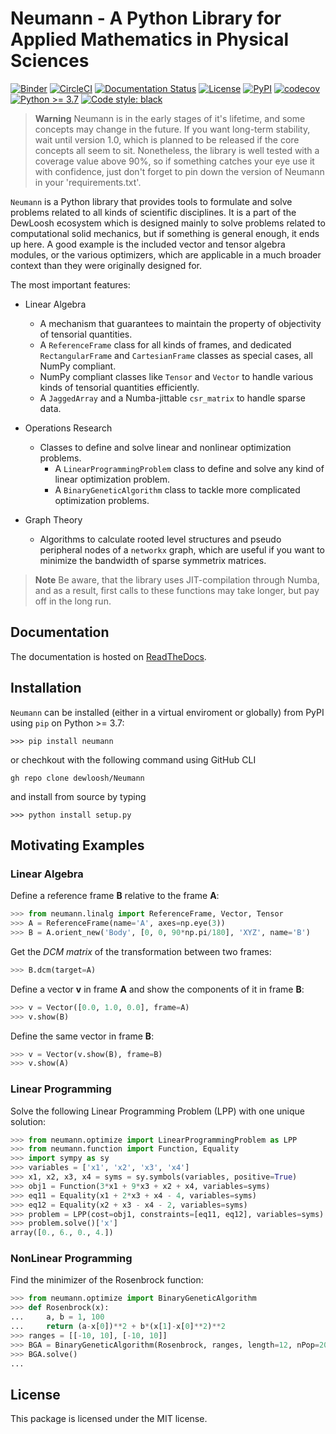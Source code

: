 # **Neumann** - A Python Library for Applied Mathematics in Physical Sciences

[![Binder](https://mybinder.org/badge_logo.svg)](https://mybinder.org/v2/gh/dewloosh/Neumann/main?labpath=examples%2Flpp.ipynb?urlpath=lab)
[![CircleCI](https://circleci.com/gh/dewloosh/Neumann.svg?style=shield)](https://circleci.com/gh/dewloosh/Neumann)
[![Documentation Status](https://readthedocs.org/projects/neumann/badge/?version=latest)](https://neumann.readthedocs.io/en/latest/?badge=latest)
[![License](https://img.shields.io/badge/License-MIT-yellow.svg)](https://opensource.org/licenses/MIT)
[![PyPI](https://badge.fury.io/py/Neumann.svg)](https://pypi.org/project/Neumann)
[![codecov](https://codecov.io/gh/dewloosh/Neumann/branch/main/graph/badge.svg?token=TBI6GG4ECG)](https://codecov.io/gh/dewloosh/Neumann)
[![Python >= 3.7](https://img.shields.io/badge/python-3.7%E2%80%923.11-blue)](https://www.python.org)
[![Code style: black](https://img.shields.io/badge/code%20style-black-000000.svg)](https://github.com/psf/black)

> **Warning**
> Neumann is in the early stages of it's lifetime, and some concepts may change in the future. If you want long-term stability, wait until version 1.0, which is planned to be released if the core concepts all seem to sit. Nonetheless, the library is well tested with a coverage value above 90%, so if something catches your eye use it with confidence, just don't forget to pin down the version of Neumann in your 'requirements.txt'.

`Neumann` is a Python library that provides tools to formulate and solve problems related to all kinds of scientific disciplines. It is a part of the DewLoosh ecosystem which is designed mainly to solve problems related to computational solid mechanics, but if something is general enough, it ends up here. A good example is the included vector and tensor algebra modules, or the various optimizers, which are applicable in a much broader context than they were originally designed for.

The most important features:

* Linear Algebra
  * A mechanism that guarantees to maintain the property of objectivity of tensorial quantities.
  * A `ReferenceFrame` class for all kinds of frames, and dedicated `RectangularFrame` and `CartesianFrame` classes as special cases, all NumPy compliant.
  * NumPy compliant classes like `Tensor` and `Vector` to handle various kinds of tensorial quantities efficiently.
  * A `JaggedArray` and a Numba-jittable `csr_matrix` to handle sparse data.

* Operations Research
  * Classes to define and solve linear and nonlinear optimization problems.
    * A `LinearProgrammingProblem` class to define and solve any kind of linear optimization problem.
    * A `BinaryGeneticAlgorithm` class to tackle more complicated optimization problems.

* Graph Theory
  * Algorithms to calculate rooted level structures and pseudo peripheral nodes of a `networkx` graph, which are useful if you want to minimize the bandwidth of sparse symmetrix matrices.

> **Note**
> Be aware, that the library uses JIT-compilation through Numba, and as a result,
> first calls to these functions may take longer, but pay off in the long run.

## **Documentation**

The documentation is hosted on [ReadTheDocs](https://Neumann.readthedocs.io/en/latest/).

## **Installation**

`Neumann` can be installed (either in a virtual enviroment or globally) from PyPI using `pip` on Python >= 3.7:

```console
>>> pip install neumann
```

or chechkout with the following command using GitHub CLI

```console
gh repo clone dewloosh/Neumann
```

and install from source by typing

```console
>>> python install setup.py
```

## **Motivating Examples**

### Linear Algebra

Define a reference frame $\mathbf{B}$ relative to the frame $\mathbf{A}$:

```python
>>> from neumann.linalg import ReferenceFrame, Vector, Tensor
>>> A = ReferenceFrame(name='A', axes=np.eye(3))
>>> B = A.orient_new('Body', [0, 0, 90*np.pi/180], 'XYZ', name='B')
```

Get the *DCM matrix* of the transformation between two frames:

```python
>>> B.dcm(target=A)
```

Define a vector $\mathbf{v}$ in frame $\mathbf{A}$ and show the components of it in frame $\mathbf{B}$:

```python
>>> v = Vector([0.0, 1.0, 0.0], frame=A)
>>> v.show(B)
```

Define the same vector in frame $\mathbf{B}$:

```python
>>> v = Vector(v.show(B), frame=B)
>>> v.show(A)
```

### Linear Programming

Solve the following Linear Programming Problem (LPP) with one unique solution:

```python
>>> from neumann.optimize import LinearProgrammingProblem as LPP
>>> from neumann.function import Function, Equality
>>> import sympy as sy
>>> variables = ['x1', 'x2', 'x3', 'x4']
>>> x1, x2, x3, x4 = syms = sy.symbols(variables, positive=True)
>>> obj1 = Function(3*x1 + 9*x3 + x2 + x4, variables=syms)
>>> eq11 = Equality(x1 + 2*x3 + x4 - 4, variables=syms)
>>> eq12 = Equality(x2 + x3 - x4 - 2, variables=syms)
>>> problem = LPP(cost=obj1, constraints=[eq11, eq12], variables=syms)
>>> problem.solve()['x']
array([0., 6., 0., 4.])
```

### NonLinear Programming

Find the minimizer of the Rosenbrock function:

```python
>>> from neumann.optimize import BinaryGeneticAlgorithm
>>> def Rosenbrock(x):
...     a, b = 1, 100
...     return (a-x[0])**2 + b*(x[1]-x[0]**2)**2
>>> ranges = [[-10, 10], [-10, 10]]
>>> BGA = BinaryGeneticAlgorithm(Rosenbrock, ranges, length=12, nPop=200)
>>> BGA.solve()
...
```

## **License**

This package is licensed under the MIT license.
